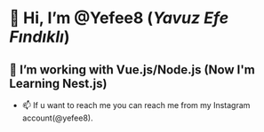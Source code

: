 # 👋 Hi, I’m @Yefee8 (_Yavuz Efe Fındıklı_)
## 👀 I’m working with **Vue.js/Node.js** (Now I'm Learning Nest.js) 
- 📫 If u want to reach me you can reach me from my Instagram account(@yefee8). 
